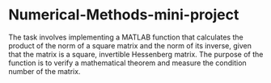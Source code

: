 # Numerical-Methods-mini-project
The task involves implementing a MATLAB function that calculates the product of the norm of a square matrix and the norm of its inverse, given that the matrix is a square, invertible Hessenberg matrix. The purpose of the function is to verify a mathematical theorem and measure the condition number of the matrix.
